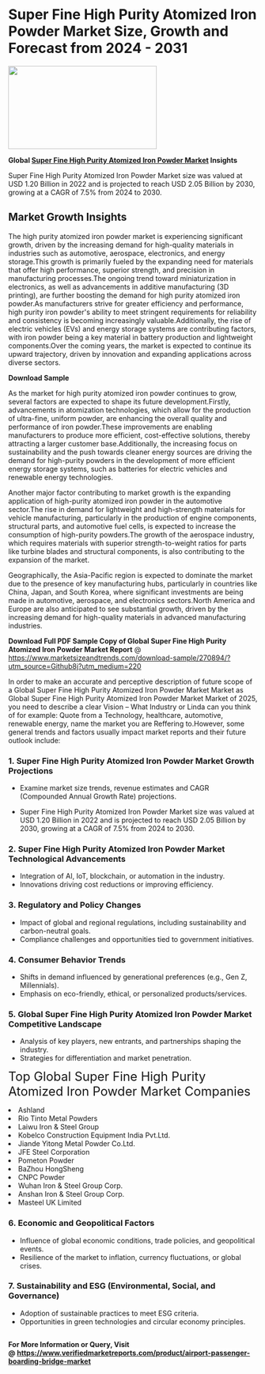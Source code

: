 <H1>Super Fine High Purity Atomized Iron Powder Market Size, Growth and Forecast from 2024 - 2031</H1><img class="aligncenter size-medium wp-image-584254" src="https://thirdeyenews.in/wp-content/uploads/2024/09/Global-Market-Research-300x168.jpeg" alt="" width="300" height="168" /><p><strong>Global&nbsp;<a href="https://www.marketsizeandtrends.com/download-sample/270894/?utm_source=Github8j?utm_medium=220">Super Fine High Purity Atomized Iron Powder Market</a> Insights</strong></p><p>Super Fine High Purity Atomized Iron Powder Market size was valued at USD 1.20 Billion in 2022 and is projected to reach USD 2.05 Billion by 2030, growing at a CAGR of 7.5% from 2024 to 2030.</p><p><h2>Market Growth Insights</h2> <p>The high purity atomized iron powder market is experiencing significant growth, driven by the increasing demand for high-quality materials in industries such as automotive, aerospace, electronics, and energy storage.This growth is primarily fueled by the expanding need for materials that offer high performance, superior strength, and precision in manufacturing processes.The ongoing trend toward miniaturization in electronics, as well as advancements in additive manufacturing (3D printing), are further boosting the demand for high purity atomized iron powder.As manufacturers strive for greater efficiency and performance, high purity iron powder's ability to meet stringent requirements for reliability and consistency is becoming increasingly valuable.Additionally, the rise of electric vehicles (EVs) and energy storage systems are contributing factors, with iron powder being a key material in battery production and lightweight components.Over the coming years, the market is expected to continue its upward trajectory, driven by innovation and expanding applications across diverse sectors.</p> <p><strong>Download Sample</strong></p> <p>As the market for high purity atomized iron powder continues to grow, several factors are expected to shape its future development.Firstly, advancements in atomization technologies, which allow for the production of ultra-fine, uniform powder, are enhancing the overall quality and performance of iron powder.These improvements are enabling manufacturers to produce more efficient, cost-effective solutions, thereby attracting a larger customer base.Additionally, the increasing focus on sustainability and the push towards cleaner energy sources are driving the demand for high-purity powders in the development of more efficient energy storage systems, such as batteries for electric vehicles and renewable energy technologies.</p> <p>Another major factor contributing to market growth is the expanding application of high-purity atomized iron powder in the automotive sector.The rise in demand for lightweight and high-strength materials for vehicle manufacturing, particularly in the production of engine components, structural parts, and automotive fuel cells, is expected to increase the consumption of high-purity powders.The growth of the aerospace industry, which requires materials with superior strength-to-weight ratios for parts like turbine blades and structural components, is also contributing to the expansion of the market.</p> <p>Geographically, the Asia-Pacific region is expected to dominate the market due to the presence of key manufacturing hubs, particularly in countries like China, Japan, and South Korea, where significant investments are being made in automotive, aerospace, and electronics sectors.North America and Europe are also anticipated to see substantial growth, driven by the increasing demand for high-quality materials in advanced manufacturing industries.</p> <p><span class=""><strong>Download Full PDF Sample Copy of Global Super Fine High Purity Atomized Iron Powder Market Report</strong> @ <a href="https://www.marketsizeandtrends.com/download-sample/270894/?utm_source=Github8j?utm_medium=220" target="_blank">https://www.marketsizeandtrends.com/download-sample/270894/?utm_source=Github8j?utm_medium=220</a></span></p><p>In order to make an accurate and perceptive description of future scope of a Global&nbsp;Super Fine High Purity Atomized Iron Powder Market Market as Global&nbsp;Super Fine High Purity Atomized Iron Powder Market Market of 2025, you need to describe a clear Vision &ndash; What Industry or Linda can you think of for example: Quote from a Technology, healthcare, automotive, renewable energy, name the market you are Reffering to.However, some general trends and factors usually impact market reports and their future outlook include:</p><h3>1.&nbsp;<strong>Super Fine High Purity Atomized Iron Powder Market Growth Projections</strong></h3><ul><li>Examine market size trends, revenue estimates and CAGR (Compounded Annual Growth Rate) projections.</li><li><p>Super Fine High Purity Atomized Iron Powder Market size was valued at USD 1.20 Billion in 2022 and is projected to reach USD 2.05 Billion by 2030, growing at a CAGR of 7.5% from 2024 to 2030.</p></li></ul><h3>2.&nbsp;<strong>Super Fine High Purity Atomized Iron Powder Market Technological Advancements</strong></h3><ul><li>Integration of AI, IoT, blockchain, or automation in the industry.</li><li>Innovations driving cost reductions or improving efficiency.</li></ul><h3>3.&nbsp;<strong>Regulatory and Policy Changes</strong></h3><ul><li>Impact of global and regional regulations, including sustainability and carbon-neutral goals.</li><li>Compliance challenges and opportunities tied to government initiatives.</li></ul><h3>4.&nbsp;<strong>Consumer Behavior Trends</strong></h3><ul><li>Shifts in demand influenced by generational preferences (e.g., Gen Z, Millennials).</li><li>Emphasis on eco-friendly, ethical, or personalized products/services.</li></ul><h3>5.&nbsp;<strong>Global Super Fine High Purity Atomized Iron Powder Market Competitive Landscape</strong></h3><ul><li>Analysis of key players, new entrants, and partnerships shaping the industry.</li><li>Strategies for differentiation and market penetration.</li></ul><p data-pm-slice="1 1 []"><span style="color: inherit; font-family: inherit; font-size: 25px;">Top Global Super Fine High Purity Atomized Iron Powder Market Companies</span></p><div class="" data-test-id=""><p><li>Ashland</li><li> Rio Tinto Metal Powders</li><li> Laiwu Iron & Steel Group</li><li> Kobelco Construction Equipment India Pvt.Ltd.</li><li> Jiande Yitong Metal Powder Co.Ltd.</li><li> JFE Steel Corporation</li><li> Pometon Powder</li><li> BaZhou HongSheng</li><li> CNPC Powder</li><li> Wuhan Iron & Steel Group Corp.</li><li> Anshan Iron & Steel Group Corp.</li><li> Masteel UK Limited</li></p></div><h3>6.&nbsp;<strong>Economic and Geopolitical Factors</strong></h3><ul><li>Influence of global economic conditions, trade policies, and geopolitical events.</li><li>Resilience of the market to inflation, currency fluctuations, or global crises.</li></ul><h3>7.&nbsp;<strong>Sustainability and ESG (Environmental, Social, and Governance)</strong></h3><ul><li>Adoption of sustainable practices to meet ESG criteria.</li><li>Opportunities in green technologies and circular economy principles.</li></ul><h2><strong style="font-size: 14px;">For More Information or Query, Visit @&nbsp;</strong><a style="background-color: #ffffff; font-size: 14px;" href="https://www.marketsizeandtrends.com/report/super-fine-high-purity-atomized-iron-powder-market/" target="_blank">https://www.verifiedmarketreports.com/product/airport-passenger-boarding-bridge-market</a></h2>